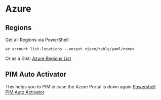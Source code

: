 # Azure

## Regions

Get all Regions via PowerShell:

```shell
az account list-locations --output <json/table/yaml/none>
```

Or as a Gist: [Azure Regions List](https://gist.github.com/ausfestivus/04e55c7d80229069bf3bc75870630ec8)

## PIM Auto Activator

This helps you to PIM in case the Azure Portal is down again
[Powershell PIM Auto Activator](https://github.com/SankaraHQ/PIM-AutoActivator)
